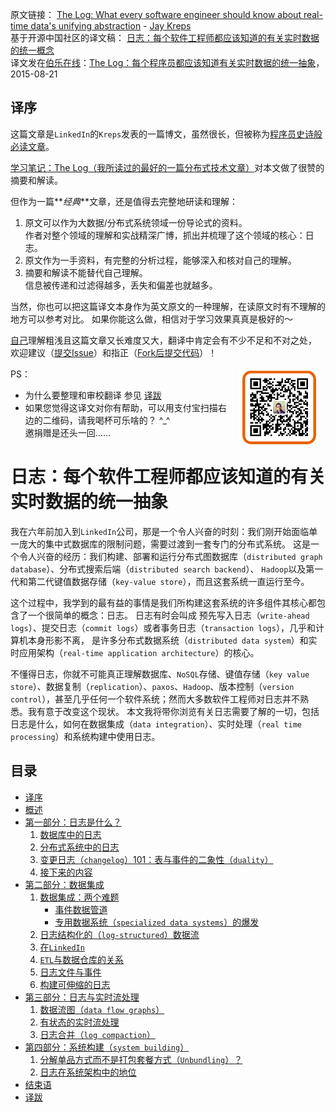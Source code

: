 原文链接： [The Log: What every software engineer should know about real-time data's unifying abstraction](https://engineering.linkedin.com/distributed-systems/log-what-every-software-engineer-should-know-about-real-time-datas-unifying) - [Jay Kreps](http://www.linkedin.com/in/jaykreps)   
基于开源中国社区的译文稿： [日志：每个软件工程师都应该知道的有关实时数据的统一概念](http://www.oschina.net/translate/log-what-every-software-engineer-should-know-about-real-time-datas-unifying)  
译文发在[伯乐在线](http://blog.jobbole.com/)：[The Log：每个程序员都应该知道有关实时数据的统一抽象](http://blog.jobbole.com/89674/)， 2015-08-21

译序
-----------------

这篇文章是`LinkedIn`的`Kreps`发表的一篇博文，虽然很长，但被称为[程序员史诗般必读文章](http://bryanpendleton.blogspot.hk/2014/01/the-log-epic-software-engineering.html)。

[学习笔记：The Log（我所读过的最好的一篇分布式技术文章）](http://www.cnblogs.com/foreach-break/p/notes_about_distributed_system_and_The_log.html)对本文做了很赞的摘要和解读。

但作为一篇**_经典_**文章，还是值得去完整地研读和理解：

1. 原文可以作为大数据/分布式系统领域一份导论式的资料。   
    作者对整个领域的理解和实战精深广博，抓出并梳理了这个领域的核心：日志。
1. 原文作为一手资料，有完整的分析过程，能够深入和核对自己的理解。
1. 摘要和解读不能替代自己理解。  
    信息被传递和过滤得越多，丢失和偏差也就越多。

当然，你也可以把这篇译文本身作为英文原文的一种理解，在读原文时有不理解的地方可以参考对比。
如果你能这么做，相信对于学习效果真真是极好的～

[自己](http://weibo.com/oldratlee)理解粗浅且这篇文章又长难度又大，翻译中肯定会有不少不足和不对之处，
欢迎建议（[提交Issue](https://github.com/oldratlee/translations/issues)）和指正（[Fork后提交代码](https://github.com/oldratlee/translations/fork)）！

<img src="images/oldratlee-alipay-qr.png" width="128" hspace="10px" align="right" >

PS：

- 为什么要整理和审校翻译 参见 [译跋](translation-postscript.md)
- 如果您觉得这译文对你有帮助，可以用支付宝扫描右边的二维码，请我喝杯可乐啥的？ ^\_^  
    邀捐赠是还头一回……

日志：每个软件工程师都应该知道的有关实时数据的统一抽象
=====================================================================

我在六年前加入到`LinkedIn`公司，那是一个令人兴奋的时刻：我们刚开始面临单一庞大的集中式数据库的限制问题，需要过渡到一套专门的分布式系统。
这是一个令人兴奋的经历：我们构建、部署和运行分布式图数据库（`distributed graph database`）、分布式搜索后端（`distributed search backend`）、
`Hadoop`以及第一代和第二代键值数据存储（`key-value store`），而且这套系统一直运行至今。

这个过程中，我学到的最有益的事情是我们所构建这套系统的许多组件其核心都包含了一个很简单的概念：日志。
日志有时会叫成 预先写入日志（`write-ahead logs`）、提交日志（`commit logs`）或者事务日志（`transaction logs`），几乎和计算机本身形影不离，
是许多分布式数据系统（`distributed data system`）和实时应用架构（`real-time application architecture`）的核心。

不懂得日志，你就不可能真正理解数据库、`NoSQL`存储、键值存储（`key value store`）、数据复制（`replication`）、`paxos`、`Hadoop`、版本控制（`version control`），甚至几乎任何一个软件系统；然而大多数软件工程师对日志并不熟悉。我有意于改变这个现状。
本文我将带你浏览有关日志需要了解的一切，包括日志是什么，如何在数据集成（`data integration`）、实时处理（`real time processing`）和系统构建中使用日志。

目录
-----------------

- [译序](#译序)
- [概述](#日志每个软件工程师都应该知道的有关实时数据的统一抽象)
- [第一部分：日志是什么？](part1-what-is-a-log.md)
    1. [数据库中的日志](part1-what-is-a-log.md#数据库中的日志)
    1. [分布式系统中的日志](part1-what-is-a-log.md#分布式系统中的日志)
    1. [变更日志（`changelog`）101：表与事件的二象性（`duality`）](part1-what-is-a-log.md#变更日志changelog101表与事件的二象性duality)
    1. [接下来的内容](part1-what-is-a-log.md#接下来的内容)
- [第二部分：数据集成](part2-data-integration.md)
    1. [数据集成：两个难题](part2-data-integration.md#数据集成两个难题)
        - [事件数据管道](part2-data-integration.md#事件数据管道)
        - [专用数据系统（`specialized data systems`）的爆发](part2-data-integration.md#专用数据系统specialized-data-systems的爆发)
    1. [日志结构化的（`log-structured`）数据流](part2-data-integration.md#日志结构化的log-structured数据流)
    1. [在`LinkedIn`](part2-data-integration.md#在linkedin)
    1. [`ETL`与数据仓库的关系](part2-data-integration.md#etl与数据仓库的关系)
    1. [日志文件与事件](part2-data-integration.md#日志文件与事件)
    1. [构建可伸缩的日志](part2-data-integration.md#构建可伸缩的日志)
- [第三部分：日志与实时流处理](part3-logs-and-real-time-stream-processing.md)
    1. [数据流图（`data flow graphs`）](part3-logs-and-real-time-stream-processing.md#数据流图data-flow-graphs)
    1. [有状态的实时流处理](part3-logs-and-real-time-stream-processing.md#有状态的实时流处理)
    1. [日志合并（`log compaction`）](part3-logs-and-real-time-stream-processing.md#日志合并log-compaction)
- [第四部分：系统构建（`system building`）](part4-system-building.md)
    1. [分解单品方式而不是打包套餐方式（`Unbundling`）？](part4-system-building.md#分解单品方式而不是打包套餐方式unbundling)
    1. [日志在系统架构中的地位](part4-system-building.md#日志在系统架构中的地位)
- [结束语](the-end.md)
- [译跋](translation-postscript.md)
